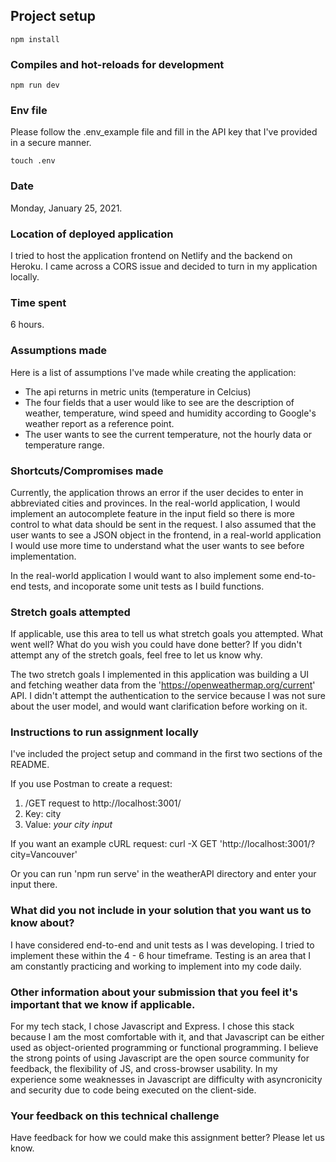## Project setup
```
npm install
```

### Compiles and hot-reloads for development
```
npm run dev
```

### Env file
Please follow the .env_example file and fill in the API key that I've provided in a secure manner.
```
touch .env
```

### Date
Monday, January 25, 2021. 

### Location of deployed application
I tried to host the application frontend on Netlify and the backend on Heroku. I came across a CORS issue and decided to turn in my application locally. 

### Time spent
6 hours. 

### Assumptions made
Here is a list of assumptions I've made while creating the application: 
- The api returns in metric units (temperature in Celcius)
- The four fields that a user would like to see are the description of weather, temperature, wind speed and humidity according to Google's weather report as a reference point.
- The user wants to see the current temperature, not the hourly data or temperature range.
 
### Shortcuts/Compromises made
Currently, the application throws an error if the user decides to enter in abbreviated cities and provinces. In the real-world application, I would implement an autocomplete feature in the input field so there is more control to what data should be sent in the request. I also assumed that the user wants to see a JSON object in the frontend, in a real-world application I would use more time to understand what the user wants to see before implementation. 

In the real-world application I would want to also implement some end-to-end tests, and incoporate some unit tests as I build functions. 

### Stretch goals attempted
If applicable, use this area to tell us what stretch goals you attempted. What went well? What do you wish you could have done better? If you didn't attempt any of the stretch goals, feel free to let us know why.

The two stretch goals I implemented in this application was building a UI and fetching weather data from the '​https://openweathermap.org/current​' API. I didn't attempt the authentication to the service because I was not sure about the user model, and would want clarification before working on it. 

### Instructions to run assignment locally
I've included the project setup and command in the first two sections of the README.

If you use Postman to create a request: 
1. /GET request to http://localhost:3001/
2. Key: city
3. Value: *your city input*

If you want an example cURL request: 
curl -X GET 'http://localhost:3001/?city=Vancouver'

Or you can run 'npm run serve' in the weatherAPI directory and enter your input there. 

### What did you not include in your solution that you want us to know about?
I have considered end-to-end and unit tests as I was developing. I tried to implement these within the 4 - 6 hour timeframe. Testing is an area that I am constantly practicing and working to implement into my code daily. 

### Other information about your submission that you feel it's important that we know if applicable.
For my tech stack, I chose Javascript and Express. I chose this stack because I am the most comfortable with it, and that Javascript can be either used as object-oriented programming or functional programming. I believe the strong points of using Javascript are the open source community for feedback, the flexibility of JS, and cross-browser usability. In my experience some weaknesses in Javascript are difficulty with asyncronicity and security due to code being executed on the client-side. 

### Your feedback on this technical challenge
Have feedback for how we could make this assignment better? Please let us know.